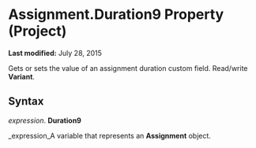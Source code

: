 
# Assignment.Duration9 Property (Project)

 **Last modified:** July 28, 2015

 Gets or sets the value of an assignment duration custom field. Read/write **Variant**.

## Syntax

 _expression_. **Duration9**

 _expression_A variable that represents an  **Assignment** object.

